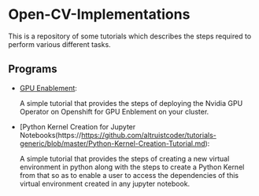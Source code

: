 # Open-CV-Implementations

This is a repository of some tutorials which describes the steps required to perform various different tasks.


## Programs

* [GPU Enablement](https://https://github.com/altruistcoder/tutorials-generic/blob/master/GPU-Enablement.md):

  A simple tutorial that provides the steps of deploying the Nvidia GPU Operator on Openshift for GPU Enblement on your cluster.


* [Python Kernel Creation for Jupyter Notebooks(https://https://github.com/altruistcoder/tutorials-generic/blob/master/Python-Kernel-Creation-Tutorial.md):

  A simple tutorial that provides the steps of creating a new virtual environment in python along with the steps to create a Python Kernel from that so as to enable a user to access the dependencies of this virtual environment created in any jupyter notebook.
